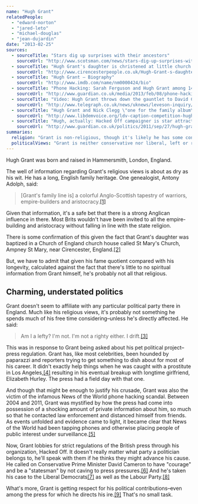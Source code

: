 ```yaml
---
name: "Hugh Grant"
relatedPeople:
  - "edward-norton"
  - "jared-leto"
  - "michael-douglas"
  - "jean-dujardin"
date: "2013-02-25"
sources:
  - sourceTitle: "Stars dig up surprises with their ancestors"
    sourceUrl: "http://www.scotsman.com/news/stars-dig-up-surprises-with-their-ancestors-1-729532"
  - sourceTitle: "Hugh Grant's daughter is christened at little church near Cirencester"
    sourceUrl: "http://www.cirencesterpeople.co.uk/Hugh-Grant-s-daughter-christened-little-church/story-15967569-detail/story.html"
  - sourceTitle: "Hugh Grant – Biography"
    sourceUrl: "http://www.imdb.com/name/nm0000424/bio"
  - sourceTitle: "Phone Hacking: Sarah Ferguson and Hugh Grant among 144 to win damages"
    sourceUrl: "http://www.guardian.co.uk/media/2013/feb/08/phone-hacking-sarah-ferguson-hugh-grant"
  - sourceTitle: "Video: Hugh Grant throws down the gauntlet to David Cameron to act on press regulation"
    sourceUrl: "http://www.telegraph.co.uk/news/uknews/leveson-inquiry/9709726/Hugh-Grant-throws-down-the-gauntlet-to-David-Cameron-to-act-on-press-regulation.html"
  - sourceTitle: "Hugh Grant and Nick Clegg \"one for the family album\" edition"
    sourceUrl: "http://www.libdemvoice.org/ldv-caption-competition-hugh-grant-and-nick-clegg-one-for-the-family-album-edition-25300.html"
  - sourceTitle: "Hugh, actually: Hacked Off campaigner is star attraction of conference circuit"
    sourceUrl: "http://www.guardian.co.uk/politics/2011/sep/27/hugh-grant-conference-circuit"
summaries:
  religion: "Grant is non-religious, though it's likely he has some connection to the Church of England."
  politicalViews: "Grant is neither conservative nor liberal, left or right. He has become a fixture in British government for his advocacy of strict press regulation."
---
```


Hugh Grant was born and raised in Hammersmith, London, England.

The well of information regarding Grant's religious views is about as dry as his wit. He has a long, English family heritage. One genealogist, Antony Adolph, said:

>[Grant's family line is] a colorful Anglo-Scottish tapestry of warriors, empire-builders and aristocracy.<a class="source-citation" href="#http%3A%2F%2Fwww.scotsman.com%2Fnews%2Fstars-dig-up-surprises-with-their-ancestors-1-729532" title="Stars dig up surprises with their ancestors">[1]</a>

Given that information, it's a safe bet that there is a strong Anglican influence in there. Most Brits wouldn't have been invited to all the empire-building and aristocracy without falling in line with the state religion.

There is some confirmation of this given the fact that Grant's daughter was baptized in a Church of England church house called St Mary's Church, Ampney St Mary, near Cirencester, England.<a class="source-citation" href="#http%3A%2F%2Fwww.cirencesterpeople.co.uk%2FHugh-Grant-s-daughter-christened-little-church%2Fstory-15967569-detail%2Fstory.html" title="Hugh Grant&apos;s daughter is christened at little church near Cirencester">[2]</a>

But, we have to admit that given his fame quotient compared with his longevity, calculated against the fact that there's little to no spiritual information from Grant himself, he's probably not all that religious.


## Charming, understated politics

Grant doesn't seem to affiliate with any particular political party there in England. Much like his religious views, it's probably not something he spends much of his free time considering–unless he's directly affected. He said:

>Am I a lefty? I'm not. I'm not a righty either. I drift.<a class="source-citation" href="#http%3A%2F%2Fwww.imdb.com%2Fname%2Fnm0000424%2Fbio" title="Hugh Grant – Biography">[3]</a>

This was in response to Grant being asked about his pet political project–press regulation. Grant has, like most celebrities, been hounded by paparazzi and reporters trying to get something to dish about for most of his career. It didn't exactly help things when he was caught with a prostitute in Los Angeles,<a class="source-citation" href="#http%3A%2F%2Fwww.imdb.com%2Fname%2Fnm0000424%2Fbio" title="Hugh Grant – Biography">[4]</a> resulting in his eventual breakup with longtime girlfriend, Elizabeth Hurley. The press had a field day with that one.

And though that might be enough to justify his crusade, Grant was also the victim of the infamous News of the World phone hacking scandal. Between 2004 and 2011, Grant was mystified by how the press had come into possession of a shocking amount of private information about him, so much so that he contacted law enforcement and distanced himself from friends. As events unfolded and evidence came to light, it became clear that News of the World had been tapping phones and otherwise placing people of public interest under surveillance.<a class="source-citation" href="#http%3A%2F%2Fwww.guardian.co.uk%2Fmedia%2F2013%2Ffeb%2F08%2Fphone-hacking-sarah-ferguson-hugh-grant" title="Phone Hacking: Sarah Ferguson and Hugh Grant among 144 to win damages">[5]</a>

Now, Grant lobbies for strict regulations of the British press through his organization, Hacked Off. It doesn't really matter what party a politician belongs to, he'll speak with them if he thinks they might advance his cause. He called on Conservative Prime Minister David Cameron to have "courage" and be a "statesman" by not caving to press pressures.<a class="source-citation" href="#http%3A%2F%2Fwww.telegraph.co.uk%2Fnews%2Fuknews%2Fleveson-inquiry%2F9709726%2FHugh-Grant-throws-down-the-gauntlet-to-David-Cameron-to-act-on-press-regulation.html" title="Video: Hugh Grant throws down the gauntlet to David Cameron to act on press regulation">[6]</a> And he's taken his case to the Liberal Democrats<a class="source-citation" href="#http%3A%2F%2Fwww.libdemvoice.org%2Fldv-caption-competition-hugh-grant-and-nick-clegg-one-for-the-family-album-edition-25300.html" title="Hugh Grant and Nick Clegg &quot;one for the family album&quot; edition">[7]</a> as well as the Labour Party.<a class="source-citation" href="#http%3A%2F%2Fwww.guardian.co.uk%2Fpolitics%2F2011%2Fsep%2F27%2Fhugh-grant-conference-circuit" title="Hugh, actually: Hacked Off campaigner is star attraction of conference circuit">[8]</a>

What's more, Grant is getting respect for his political contributions–even among the press for which he directs his ire.<a class="source-citation" href="#http%3A%2F%2Fwww.guardian.co.uk%2Fpolitics%2F2011%2Fsep%2F27%2Fhugh-grant-conference-circuit" title="Hugh, actually: Hacked Off campaigner is star attraction of conference circuit">[9]</a> That's no small task.